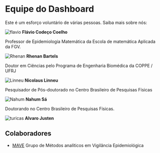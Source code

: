 # Equipe do Dashboard
Este é um esforço voluntário de várias pessoas. Saiba mais sobre nós:

![flavio](https://www.gravatar.com/avatar/a9a76b717433d7c5cc5977c7025b2cee) 
 **Flávio Codeço Coelho**
 
Professor de Epidemiologia Matemática da Escola de matemática Aplicada da FGV.

![Rhenan](https://www.gravatar.com/avatar/c60dce2dd00ef6ca8cc549c630c78465)
**Rhenan Bartels** 

Doutor em Ciências pelo Programa de Engenharia Biomédica da COPPE / UFRJ

![Linneu](https://s.gravatar.com/avatar/0340f8d4f0b27e79494ebf446cd93595?s=80)
**Nicolaus Linneu** 

Pesquisador de Pós-doutorado no Centro Brasileiro de Pesquisas Físicas

![Nahum](https://s.gravatar.com/avatar/67b5ec10d65881513332fb437c8b7bf9)
**Nahum Sá** 

Doutorando no Centro Brasileiro de Pesquisas Físicas.

![turicas](https://www.gravatar.com/avatar/2139983a9baaabded6905b2970a036cb)
**Alvaro Justen**

## Colaboradores

* [MAVE](https://covid-19.procc.fiocruz.br) Grupo de Métodos analíticos em Vigilância Epidemiológica
